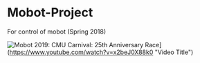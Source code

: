 # Mobot-Project
For control of mobot (Spring 2018)


![Mobot 2019: CMU Carnival: 25th Anniversary Race](https://img.youtube.com/vi/x2beJ0X88k0/2.jpg)]
(https://www.youtube.com/watch?v=x2beJ0X88k0 "Video Title")
